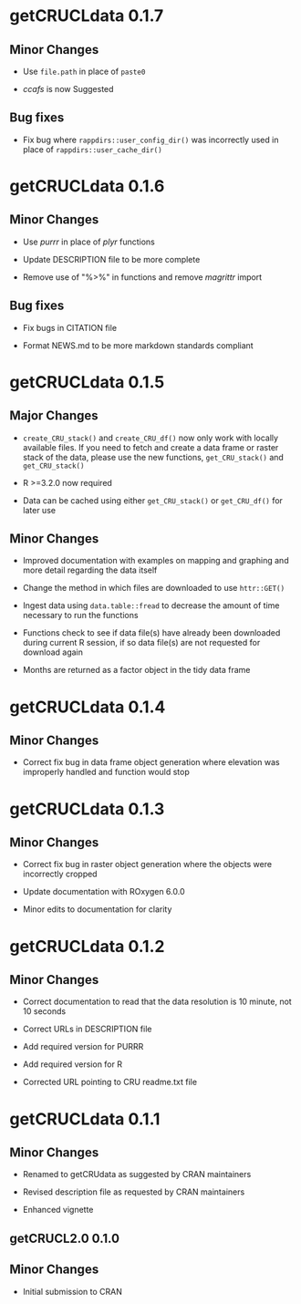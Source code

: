 
# getCRUCLdata 0.1.7

## Minor Changes

- Use `file.path` in place of `paste0`

- _ccafs_ is now Suggested

## Bug fixes

- Fix bug where `rappdirs::user_config_dir()` was incorrectly used in place of
`rappdirs::user_cache_dir()`

# getCRUCLdata 0.1.6

## Minor Changes

- Use _purrr_ in place of _plyr_ functions

- Update DESCRIPTION file to be more complete

- Remove use of "%>%" in functions and remove _magrittr_ import

## Bug fixes

- Fix bugs in CITATION file

- Format NEWS.md to be more markdown standards compliant

# getCRUCLdata 0.1.5

## Major Changes

- `create_CRU_stack()` and `create_CRU_df()` now only work with locally
 available files. If you need to fetch and create a data frame or raster stack
 of the data, please use the new functions, `get_CRU_stack()` and
 `get_CRU_stack()`

- R >=3.2.0 now required

- Data can be cached using either `get_CRU_stack()` or `get_CRU_df()` for later
 use

## Minor Changes

- Improved documentation with examples on mapping and graphing and more detail regarding the data itself

- Change the method in which files are downloaded to use `httr::GET()`

- Ingest data using `data.table::fread` to decrease the amount of time necessary to run the functions

- Functions check to see if data file(s) have already been downloaded during current R session, if so data file(s) are not requested for download again

- Months are returned as a factor object in the tidy data frame

# getCRUCLdata 0.1.4

## Minor Changes

- Correct fix bug in data frame object generation where elevation was improperly handled and function would stop

# getCRUCLdata 0.1.3

## Minor Changes

- Correct fix bug in raster object generation where the objects were incorrectly cropped

- Update documentation with ROxygen 6.0.0

- Minor edits to documentation for clarity

# getCRUCLdata 0.1.2

## Minor Changes

- Correct documentation to read that the data resolution is 10 minute, not 10 seconds

- Correct URLs in DESCRIPTION file

- Add required version for PURRR

- Add required version for R

- Corrected URL pointing to CRU readme.txt file

# getCRUCLdata 0.1.1

## Minor Changes

- Renamed to getCRUdata as suggested by CRAN maintainers

- Revised description file as requested by CRAN maintainers

- Enhanced vignette

## getCRUCL2.0 0.1.0

## Minor Changes

- Initial submission to CRAN
